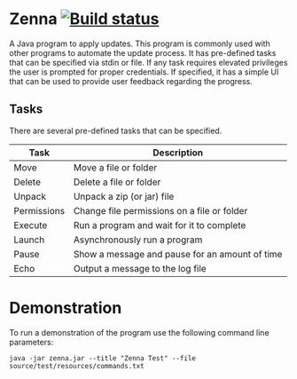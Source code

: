 [build-status]: https://github.com/avereon/zenna/workflows/Avereon%20Zenna%20CI/badge.svg "Build status"

# Zenna [![][build-status]](https://github.com/avereon/zenna/actions)

A Java program to apply updates. This program is commonly used with other 
programs to automate the update process. It has pre-defined tasks that can be 
specified via stdin or file. If any task requires elevated privileges the user 
is prompted for proper credentials. If specified, it has a simple UI that can 
be used to provide user feedback regarding the progress.

## Tasks
There are several pre-defined tasks that can be specified.

| Task | Description |
| --- | --- |
| Move | Move a file or folder |
| Delete | Delete a file or folder |
| Unpack | Unpack a zip (or jar) file |
| Permissions | Change file permissions on a file or folder |
| Execute | Run a program and wait for it to complete |
| Launch | Asynchronously run a program |
| Pause | Show a message and pause for an amount of time |
| Echo | Output a message to the log file |

# Demonstration
To run a demonstration of the program use the following command line parameters:
    
    java -jar zenna.jar --title "Zenna Test" --file source/test/resources/commands.txt

